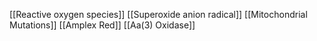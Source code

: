 [[Reactive oxygen species]]
[[Superoxide anion radical]]
[[Mitochondrial Mutations]]
[[Amplex Red]]
[[Aa(3) Oxidase]]

